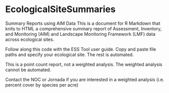 # EcologicalSiteSummaries
Summary Reports using AIM Data
This is a document for R Markdown that knits to HTML a comprehensive summary report of Assessment, Inventory, and Monitoring (AIM) and Landscape Monitoring Framework (LMF) data across ecological sites. 

Follow along this code with the ESS Tool user guide. Copy and paste file paths and specify your ecological site. The rest is automated. 

This is a point count report, not a weighted analysis. The weighted analysis cannot be automated. 

Contact the NOC or Jornada if you are interested in a weighted analysis (i.e. percent cover by species per acre)
